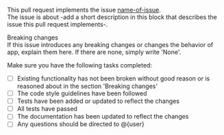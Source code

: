 This pull request implements the issue [name-of-issue](link-to-issue). \
The issue is about -add a short description in this block that describes the issue this pull request implements-.

Breaking changes \
If this issue introduces any breaking changes or changes the behavior of app, explain them here. If there are none, simply write 'None'.

Make sure you have the following tasks completed:
- [ ] Existing functionality has not been broken without good reason or is reasoned about in the section 'Breaking changes'
- [ ] The code style guidelines have been followed
- [ ] Tests have been added or updated to reflect the changes
- [ ] All tests have passed
- [ ] The documentation has been updated to reflect the changes
- [ ] Any questions should be directed to @{user} 
